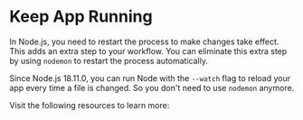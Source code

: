 # Keep App Running

In Node.js, you need to restart the process to make changes take effect. This adds an extra step to your workflow. You can eliminate this extra step by using `nodemon` to restart the process automatically.

Since Node.js 18.11.0, you can run Node with the `--watch` flag to reload your app every time a file is changed. So you don't need to use `nodemon` anymore.

Visit the following resources to learn more:
